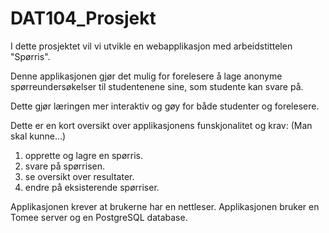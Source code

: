 # DAT104_Prosjekt

I dette prosjektet vil vi utvikle en webapplikasjon med arbeidstittelen "Spørris".

Denne applikasjonen gjør det mulig for forelesere å lage anonyme spørreundersøkelser til studentenene sine, som studente kan svare på.

Dette gjør læringen mer interaktiv og gøy for både studenter og forelesere. 

Dette er en kort oversikt over applikasjonens funskjonalitet og krav:
(Man skal kunne...)
1. opprette og lagre en spørris. 
2. svare på spørrisen.
3. se oversikt over resultater. 
4. endre på eksisterende spørriser.

Applikasjonen krever at brukerne har en nettleser. 
Applikasjonen bruker en Tomee server og en PostgreSQL database.
